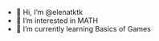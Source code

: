 - 👋 Hi, I’m @elenatktk
- 👀 I’m interested in MATH
- 🌱 I’m currently learning Basics of Games
<!---
elenatktk/elenatktk is a ✨ special ✨ repository because its `README.md` (this file) appears on your GitHub profile.
You can click the Preview link to take a look at your changes.
--->
